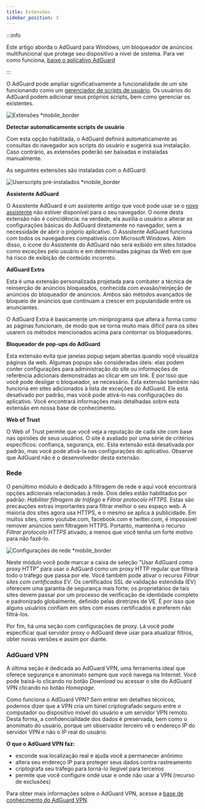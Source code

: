 ```yaml
---
title: Extensões
sidebar_position: 3
---
```


:::info

Este artigo aborda o AdGuard para Windows, um bloqueador de anúncios multifuncional que protege seu dispositivo a nível de sistema. Para ver como funciona, [baixe o aplicativo AdGuard](https://agrd.io/download-kb-adblock)

:::

O AdGuard pode ampliar significativamente a funcionalidade de um site funcionando como um [gerenciador de scripts de usuário](/general/userscripts). Os usuários do AdGuard podem adicionar seus próprios scripts, bem como gerenciar os existentes.

![Extensões \*mobile\_border](https://cdn.adtidy.org/content/kb/ad_blocker/windows/overview/userscripts.png)

**Detectar automaticamente scripts de usuário**

Com esta opção habilitada, o AdGuard definirá automaticamente as consultas do navegador aos scripts do usuário e sugerirá sua instalação. Caso contrário, as extensões poderão ser baixadas e instaladas manualmente.

As seguintes extensões são instaladas com o AdGuard:

![Userscripts pré-instalados \*mobile\_border](https://cdn.adtidy.org/content/kb/ad_blocker/windows/overview/preinstalled-userscripts.png)

**Assistente AdGuard**

O Assistente AdGuard é um assistente antigo que você pode usar se o [novo assistente](/adguard-for-windows/browser-assistant.md) não estiver disponível para o seu navegador. O nome desta extensão não é coincidência: na verdade, ela auxilia o usuário a alterar as configurações básicas do AdGuard diretamente no navegador, sem a necessidade de abrir o próprio aplicativo. O Assistente AdGuard funciona com todos os navegadores compatíveis com Microsoft Windows. Além disso, o ícone do Assistente do AdGuard não será exibido em sites listados como exceções pelo usuário e em determinadas páginas da Web em que há risco de exibição de conteúdo incorreto.

**AdGuard Extra**

Esta é uma extensão personalizada projetada para combater a técnica de reinserção de anúncios bloqueados, conhecida com evasão/reinjeção de anúncios do bloqueador de anúncios. Ambos são métodos avançados de bloqueio de anúncios que continuam a crescer em popularidade entre os anunciantes.

O AdGuard Extra é basicamente um miniprograma que altera a forma como as páginas funcionam, de modo que se torna muito mais difícil para os sites usarem os métodos mencionados acima para contornar os bloqueadores.

**Bloqueador de pop-ups do AdGuard**

Esta extensão evita que janelas popup sejam abertas quando você visualiza páginas da web. Algumas popups são consideradas úteis: elas podem conter configurações para administração do site ou informações de referência adicionais demonstradas ao clicar em um link. É por isso que você pode desligar o bloqueador, se necessário. Esta extensão também não funciona em sites adicionados à lista de exceções do AdGuard. Ele está desativado por padrão, mas você pode ativá-lo nas configurações do aplicativo. Você encontrará informações mais detalhadas sobre esta extensão em nossa base de conhecimento.

**Web of Trust**

O Web of Trust permite que você veja a reputação de cada site com base nas opiniões de seus usuários. O site é avaliado por uma série de critérios específicos: confiança, segurança, etc. Esta extensão está desativada por padrão, mas você pode ativá-la nas configurações do aplicativo. Observe que AdGuard não é o desenvolvedor desta extensão.

### Rede

O penúltimo módulo é dedicado à filtragem de rede e aqui você encontrará opções adicionais relacionadas à rede. Dois deles estão habilitados por padrão: _Habilitar filtragem de tráfego_ e _Filtrar protocolo HTTPS_. Estas são precauções extras importantes para filtrar melhor o seu espaço web. A maioria dos sites agora usa HTTPS, e o mesmo se aplica à publicidade. Em muitos sites, como youtube.com, facebook.com e twitter.com, é impossível remover anúncios sem filtragem HTTPS. Portanto, mantenha o recurso _Filtrar protocolo HTTPS_ ativado, a menos que você tenha um forte motivo para não fazê-lo.

![Configurações de rede \*mobile\_border](https://cdn.adtidy.org/content/kb/ad_blocker/windows/overview/network-settings.png)

Neste módulo você pode marcar a caixa de seleção "Usar AdGuard como proxy HTTP" para usar o AdGuard como um proxy HTTP regular que filtrará todo o tráfego que passa por ele. Você também pode ativar o recurso _Filtrar sites com certificados EV_. Os certificados SSL de validação estendida (EV) oferecem uma garantia de segurança mais forte; os proprietários de tais sites devem passar por um processo de verificação de identidade completo e padronizado globalmente, definido pelas diretrizes de VE. É por isso que alguns usuários confiam em sites com esses certificados e preferem não filtrá-los.

Por fim, há uma seção com configurações de proxy. Lá você pode especificar qual servidor proxy o AdGuard deve usar para atualizar filtros, obter novas versões e assim por diante.

### AdGuard VPN

A última seção é dedicada ao AdGuard VPN, uma ferramenta ideal que oferece segurança e anonimato sempre que você navega na Internet. Você pode baixá-lo clicando no botão _Download_ ou acessar o site do AdGuard VPN clicando no botão _Homepage_.

Como funciona o AdGuard VPN? Sem entrar em detalhes técnicos, podemos dizer que a VPN cria um túnel criptografado seguro entre o computador ou dispositivo móvel do usuário e um servidor VPN remoto. Desta forma, a confidencialidade dos dados é preservada, bem como o anonimato do usuário, porque um observador terceiro vê o endereço IP do servidor VPN e não o IP real do usuário.

**O que o AdGuard VPN faz:**

- esconde sua localização real e ajuda você a permanecer anônimo
- altera seu endereço IP para proteger seus dados contra rastreamento
- criptografa seu tráfego para torná-lo ilegível para terceiros
- permite que você configure onde usar e onde não usar a VPN (recurso de exclusões)

Para obter mais informações sobre o AdGuard VPN, acesse a [base de conhecimento do AdGuard VPN](https://adguard-vpn.com/kb/).
